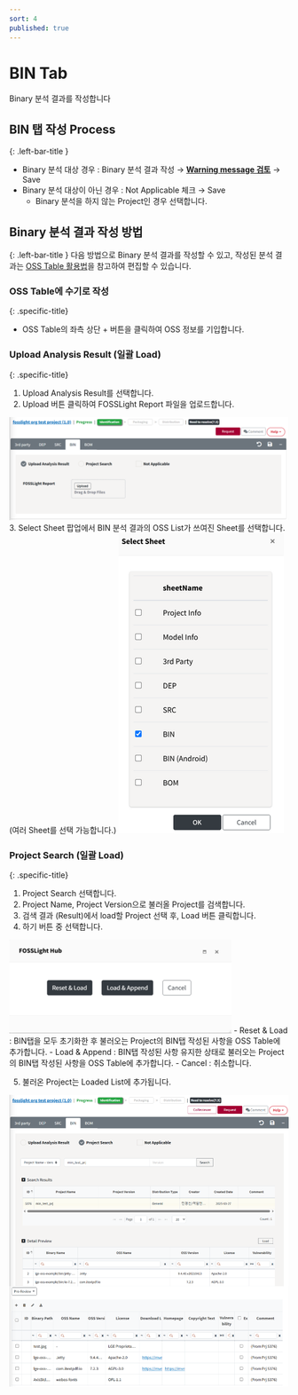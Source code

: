 ```yaml
---
sort: 4
published: true
---
```


# BIN Tab
<div class="note">
Binary 분석 결과를 작성합니다
</div>

## BIN 탭 작성 Process
{: .left-bar-title }
- Binary 분석 대상 경우 : Binary 분석 결과 작성 → [**Warning message 검토**](https://fosslight.org/hub-guide/tips/1_common/5_warning_message) → Save
- Binary 분석 대상이 아닌 경우 : Not Applicable 체크 → Save
    - Binary 분석을 하지 않는 Project인 경우 선택합니다.


## Binary 분석 결과 작성 방법
{: .left-bar-title }
다음 방법으로 Binary 분석 결과를 작성할 수 있고, 작성된 분석 결과는 [OSS Table 활용법](https://fosslight.org/hub-guide/tips/1_common/1_oss_table)을 참고하여 편집할 수 있습니다. 

### OSS Table에 수기로 작성
{: .specific-title}  
- OSS Table의 좌측 상단 + 버튼을 클릭하여 OSS 정보를 기입합니다. 

### Upload Analysis Result (일괄 Load)
{: .specific-title}
1. Upload Analysis Result를 선택합니다.
2. Upload 버튼 클릭하여 FOSSLight Report 파일을 업로드합니다.
<img src="images/4_bin_upload.png" alt="select" class="styled-image">
3. Select Sheet 팝업에서 BIN 분석 결과의 OSS List가 쓰여진 Sheet를 선택합니다. (여러 Sheet를 선택 가능합니다.)
<img src="images/4_bin_file_select.png" alt="select" class="styled-image">

### Project Search (일괄 Load)
{: .specific-title} 
1. Project Search 선택합니다.
2. Project Name, Project Version으로 불러올 Project를 검색합니다.
3. 검색 결과 (Result)에서 load할 Project 선택 후, Load 버튼 클릭합니다.
4. 하기 버튼 중 선택합니다.  
<img src="images/2_dep_search_option.png" alt="select" class="styled-image">
    - Reset & Load : BIN탭을 모두 초기화한 후 불러오는 Project의 BIN탭 작성된 사항을 OSS Table에 추가합니다.
    - Load & Append : BIN탭 작성된 사항 유지한 상태로 불러오는 Project의 BIN탭 작성된 사항을 OSS Table에 추가합니다.
    - Cancel : 취소합니다.

5. 불러온 Project는 Loaded List에 추가됩니다.  
<img src="images/4_bin_search.png" alt="select" class="styled-image">
